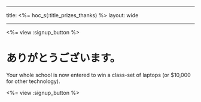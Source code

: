 * * *

title: <%= hoc_s(:title_prizes_thanks) %> layout: wide

* * *

<%= view :signup_button %>

# ありがとうございます。

Your whole school is now entered to win a class-set of laptops (or $10,000 for other technology).

<%= view :signup_button %>